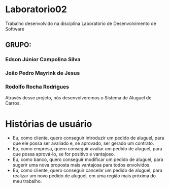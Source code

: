 # Laboratorio02

Trabalho desenvolvido na disciplina Laboratório de Desenvolvimento de Software

## GRUPO:
### Edson Júnior Campolina Silva
### João Pedro Mayrink de Jesus
### Rodolfo Rocha Rodrigues

Através desse projeto, nós desenvolveremos o Sistema de Aluguel de Carros.

# Histórias de usuário

- Eu, como cliente, quero conseguir introduzir um pedido de aluguel, para que ele possa ser avaliado e, se aprovado, ser gerado um contrato.
- Eu, como empresa, quero conseguir avaliar um pedido de aluguel, para que possa aprová-lo, se for positivo e vantajoso.
- Eu, como banco, quero conseguir modificar um pedido de aluguel, para sugerir uma nova proposta mais vantajosa para todos envolvidos.
- Eu, como cliente, quero conseguir cancelar um pedido de aluguel, para realizar um novo pedido de aluguel, em uma região mais próxima do meu trabalho.

